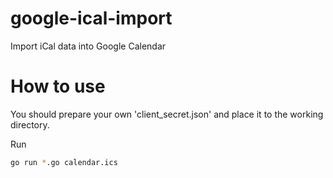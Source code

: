 # google-ical-import

Import iCal data into Google Calendar


# How to use

You should prepare your own 'client_secret.json' and place it to the working directory.

Run

```sh
go run *.go calendar.ics
```
